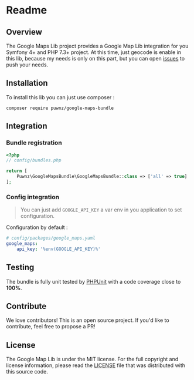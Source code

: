 # Readme

## Overview

The Google Maps Lib project provides a Google Map Lib integration for you Symfony 4+ and PHP 7.3+ project. At this time, just geocode is enable in this lib, because my needs is only on this part, but you can open [issues](/issues) to push your needs.

## Installation

To install this lib you can just use composer :

```
composer require puwnz/google-maps-bundle
```

## Integration

### Bundle registration

```php
<?php
// config/bundles.php

return [
    Puwnz\GoogleMapsBundle\GoogleMapsBundle::class => ['all' => true]
];
```

### Config integration

> You can just add `GOOGLE_API_KEY` a var env in you application to set configuration.

Configuration by default : 

```yaml
# config/packages/google_maps.yaml
google_maps:
    api_key: '%env(GOOGLE_API_KEY)%'
```


## Testing

The bundle is fully unit tested by [PHPUnit](http://www.phpunit.de/) with a code coverage close to **100%**.

## Contribute

We love contributors! This is an open source project. If you'd like to contribute, feel free to propose a PR!

## License

The Google Map Lib is under the MIT license. For the full copyright and license information, please read the
[LICENSE](/LICENSE) file that was distributed with this source code.
